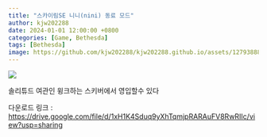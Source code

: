 ```yaml
---
title: "스카이림SE 니니(nini) 동료 모드"
author: kjw202288
date: 2024-01-01 12:00:00 +0800
categories: [Game, Bethesda]
tags: [Bethesda]
image: https://github.com/kjw202288/kjw202288.github.io/assets/127938880/209b019d-a72b-434e-b411-4b6cd2f4c0e6
---
```


<img src="https://github.com/kjw202288/kjw202288.github.io/assets/127938880/209b019d-a72b-434e-b411-4b6cd2f4c0e6">

솔리튜드 여관인 윙크하는 스키버에서 영입할수 있다

다운로드 링크 : <https://drive.google.com/file/d/1xH1K4Sduq9yXhTqmjpRARAuFV8RwRIIc/view?usp=sharing>